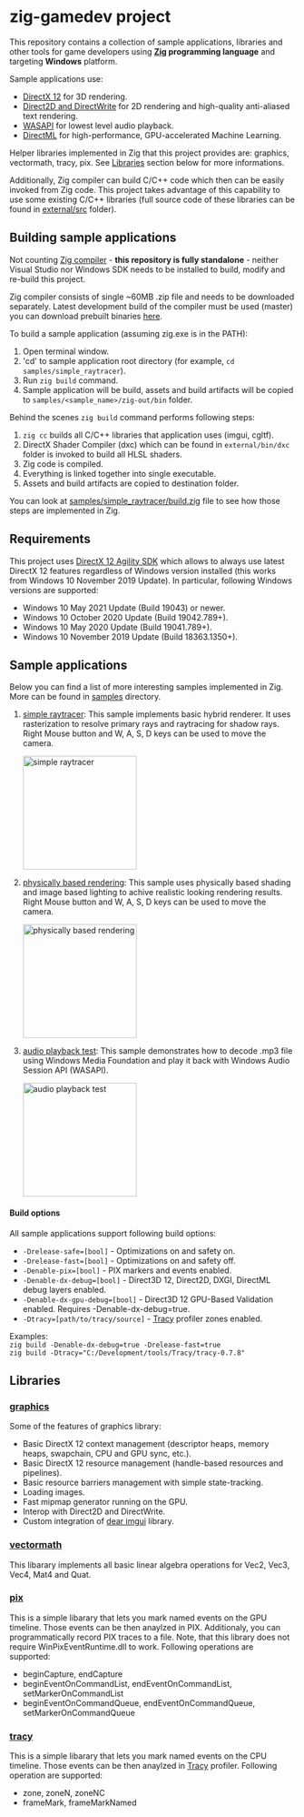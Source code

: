 # zig-gamedev project

This repository contains a collection of sample applications, libraries and other tools for game developers using **[Zig](https://ziglang.org/) programming language** and targeting **Windows** platform.

Sample applications use:
* [DirectX 12](https://docs.microsoft.com/en-us/windows/win32/direct3d12/directx-12-programming-guide) for 3D rendering.
* [Direct2D and DirectWrite](https://docs.microsoft.com/en-us/windows/win32/direct2d/direct2d-portal) for 2D rendering and high-quality anti-aliased text rendering.
* [WASAPI](https://docs.microsoft.com/en-us/windows/win32/coreaudio/wasapi) for lowest level audio playback.
* [DirectML](https://docs.microsoft.com/en-us/windows/ai/directml/dml) for high-performance, GPU-accelerated Machine Learning.

Helper libraries implemented in Zig that this project provides are: graphics, vectormath, tracy, pix. See [Libraries](#libraries) section below for more informations.

Additionally, Zig compiler can build C/C++ code which then can be easily invoked from Zig code. This project takes advantage of this capability to use some existing C/C++ libraries (full source code of these libraries can be found in [external/src](external/src) folder).

## Building sample applications

Not counting [Zig compiler](https://ziglang.org/download/) - **this repository is fully standalone** - neither Visual Studio nor Windows SDK needs to be installed to build, modify and re-build this project.

Zig compiler consists of single ~60MB .zip file and needs to be downloaded separately. Latest development build of the compiler must be used (master) you can download prebuilt binaries [here](https://ziglang.org/download/).

To build a sample application (assuming zig.exe is in the PATH):

1. Open terminal window.
1. 'cd' to sample application root directory (for example, `cd samples/simple_raytracer`).
1. Run `zig build` command.
1. Sample application will be build, assets and build artifacts will be copied to `samples/<sample_name>/zig-out/bin` folder.

Behind the scenes `zig build` command performs following steps:

1. `zig cc` builds all C/C++ libraries that application uses (imgui, cgltf).
1. DirectX Shader Compiler (dxc) which can be found in `external/bin/dxc` folder is invoked to build all HLSL shaders.
1. Zig code is compiled.
1. Everything is linked together into single executable.
1. Assets and build artifacts are copied to destination folder.

You can look at [samples/simple_raytracer/build.zig](samples/simple_raytracer/build.zig) file to see how those steps are implemented in Zig.

## Requirements

This project uses [DirectX 12 Agility SDK](https://devblogs.microsoft.com/directx/gettingstarted-dx12agility/) which allows to always use latest DirectX 12 features regardless of Windows version installed (this works from Windows 10 November 2019 Update). In particular, following Windows versions are supported:

* Windows 10 May 2021 Update (Build 19043) or newer.
* Windows 10 October 2020 Update (Build 19042.789+).
* Windows 10 May 2020 Update (Build 19041.789+).
* Windows 10 November 2019 Update (Build 18363.1350+).

## Sample applications

Below you can find a list of more interesting samples implemented in Zig. More can be found in [samples](samples/) directory.

1. [simple raytracer](samples/simple_raytracer): This sample implements basic hybrid renderer. It uses rasterization to resolve primary rays and raytracing for shadow rays. Right Mouse button and W, A, S, D keys can be used to move the camera.

    <img src="screenshots/simple_raytracer.png" alt="simple raytracer" height="200">

1. [physically based rendering](samples/physically_based_rendering): This sample uses physically based shading and image based lighting to achive realistic looking rendering results. Right Mouse button and W, A, S, D keys can be used to move the camera.

    <img src="screenshots/physically_based_rendering.png" alt="physically based rendering" height="200">

1. [audio playback test](samples/audio_playback_test): This sample demonstrates how to decode .mp3 file using Windows Media Foundation and play it back with Windows Audio Session API (WASAPI).

    <img src="screenshots/audio_playback_test.png" alt="audio playback test" height="200">

#### Build options

All sample applications support following build options:

* `-Drelease-safe=[bool]` - Optimizations on and safety on.
* `-Drelease-fast=[bool]` - Optimizations on and safety off.
* `-Denable-pix=[bool]` - PIX markers and events enabled.
* `-Denable-dx-debug=[bool]` - Direct3D 12, Direct2D, DXGI, DirectML debug layers enabled.
* `-Denable-dx-gpu-debug=[bool]` - Direct3D 12 GPU-Based Validation enabled. Requires -Denable-dx-debug=true.
* `-Dtracy=[path/to/tracy/source]` - [Tracy](https://github.com/wolfpld/tracy) profiler zones enabled.

Examples:<br/>
`zig build -Denable-dx-debug=true -Drelease-fast=true`<br/>
`zig build -Dtracy="C:/Development/tools/Tracy/tracy-0.7.8"`<br/>

## Libraries

### [graphics](libs/common/graphics.zig)

Some of the features of graphics library:

* Basic DirectX 12 context management (descriptor heaps, memory heaps, swapchain, CPU and GPU sync, etc.).
* Basic DirectX 12 resource management (handle-based resources and pipelines).
* Basic resource barriers management with simple state-tracking.
* Loading images.
* Fast mipmap generator running on the GPU.
* Interop with Direct2D and DirectWrite.
* Custom integration of [dear imgui](https://github.com/ocornut/imgui) library.

### [vectormath](libs/common/vectormath.zig)

This libarary implements all basic linear algebra operations for Vec2, Vec3, Vec4, Mat4 and Quat.

### [pix](libs/common/pix3.zig)

This is a simple libarary that lets you mark named events on the GPU timeline. Those events can be then anaylzed in PIX. Additionaly, you can programmatically record PIX traces to a file. Note, that this library does not require WinPixEventRuntime.dll to work. Following operations are supported:

* beginCapture, endCapture
* beginEventOnCommandList, endEventOnCommandList, setMarkerOnCommandList
* beginEventOnCommandQueue, endEventOnCommandQueue, setMarkerOnCommandQueue

### [tracy](libs/common/tracy.zig)

This is a simple libarary that lets you mark named events on the CPU timeline. Those events can be then anaylzed in [Tracy](https://github.com/wolfpld/tracy) profiler. Following operation are supported:

* zone, zoneN, zoneNC
* frameMark, frameMarkNamed
